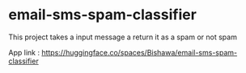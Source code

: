 # email-sms-spam-classifier
This project takes a input message a return it as a spam or not spam

App link : https://huggingface.co/spaces/Bishawa/email-sms-spam-classifier
